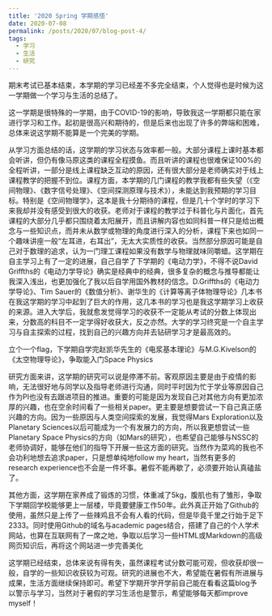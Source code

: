 ```yaml
---
title: '2020 Spring 学期感悟'
date: 2020-07-08
permalink: /posts/2020/07/blog-post-4/
tags:
  - 学习
  - 生活
  - 研究
---
```

   <P>  期末考试已基本结束，本学期的学习已经差不多完全结束，个人觉得也是时候为这一学期做一个学习与生活的总结了。
   <P>  这一学期是很特殊的一学期，由于COVID-19的影响，导致我这一学期都只能在家进行学习和工作。起初是很高兴和期待的，但是后来也出现了许多的弊端和困难，总体来说这学期不能算是一个完美的学期。
   <p>  从学习方面总结的话，这学期的学习状态与效率都一般。大部分课程上课时基本都会听讲，但仍有像马原这类的课程全程摸鱼。而且听讲的课程也很难保证100%的全程听讲，一部分是线上课程缺乏互动的原因，还有很大部分是老师确实对于线上课程教学的把握不到位。课程方面，本学期的几门课程的教学我都有些失望（《空间物理》、《数字信号处理》、《空间探测原理与技术》），未能达到我预期的学习目标。特别是《空间物理学》，这本是我十分期待的课程，但是几十个学时的学习下来我却并没有感受到很大的收获。老师对于课程的教学过于科普化与片面化，首先课程的大部分几乎都只围绕着太阳展开，而且讲解内容也如同科普一样只是给出概念与一些知识点，而并未从数学或物理的角度进行深入的分析，课程下来也如同一个趣味讲座一般“左耳进，右耳出”，无太大实质性的收获。当然部分原因可能是自己对于数理的追求，认为一门理工课程如果没有数学与物理就味同嚼蜡。这学期在自主学习上有了一定的进展，自己自学了下学期的《电动力学》，不得不说David Griffths的《电动力学导论》确实是经典中的经典，很多复杂的概念与推导都能让我深入浅出，也更加强化了我以后自学用国外教材的信念。D.Griffths的《电动力学导论》、Tim Sauer的《数值分析》、谢华生的《计算等离子体物理导论》几本书在我这学期的学习中起到了巨大的作用，这几本书的学习也是我这学期学习上收获的来源。进入大学后，我就愈发觉得学习的收获不一定能从考试的分数上体现出来，分数高的科目不一定学得好收获大，反之亦然。大学的学习终究是一个自主学习与自主探索的过程，找到自己的兴趣方向并去钻研学习才是最高效的。
   <p>  立个一个flag，下学期自学完赵凯华先生的《电浆基本理论》与M.G.Kivelson的《太空物理导论》，争取能入门Space Physics
   <p>  研究方面来讲，这学期的研究可以说是停滞不前。客观原因主要是由于疫情的影响，无法很好地与同学以及指导老师进行沟通，同时平时因为忙于学业等原因自己作为PI也没有去跟进项目的推进。重要的可能是因为发现自己对其他方向有更加浓厚的兴趣，也在空余时间看了一些相关paper。更主要是想要尝试一下自己真正感兴趣的方向。因为一些原因与人类空间探索的发展，我觉得Mars Exploration以及Planetary Sciences以后可能成为一个有发展力的方向，所以我更想尝试一些Planetary Space Physics的方向（如Mars的研究），也希望自己能够与NSSC的老师协调好，能够在他们的指导下开展一些这方面的研究。当然作为菜鸡的我也不会功利地想去追求paper，只是想单纯地follow my heart，当然有更多的research experience也不会是一件坏事。暑假不能再歇了，必须要开始认真磕盐了。
   <p>  其他方面，这学期在家养成了锻炼的习惯，体重减了5kg，腹肌也有了雏形，争取下学期回学校能够更上一层楼，毕竟要健康工作50年。此外真正开始了Github的使用，虽然只是上传了一些辣鸡且不会有人看的代码，但是毕竟千里之行始于足下2333。同时使用Github的域名与academic pages结合，搭建了自己的个人学术网站，也算在互联网有了一席之地，争取以后学习一些HTML或Markdown的高级网页知识后，再将这个网站进一步完善美化
   <p>  这学期已经结束，总体来说有得有失，虽然课程考试分数可能可观，但收获却很一般，自学的一些知识收获较为可观。研究的进展也不大，希望能在暑假有所进展与成果，生活方面继续保持即可。希望下学期开学开学前自己能在看看这篇blog予以警示与学习，当然对于暑假的学习生活也是警示，希望能够每天都improve myself！
